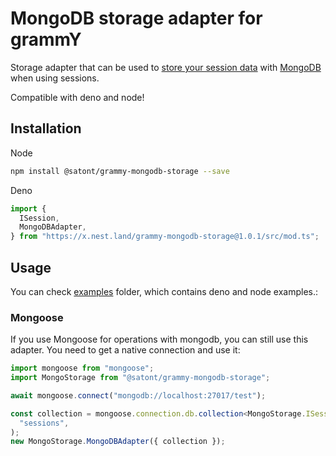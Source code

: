 # MongoDB storage adapter for grammY

Storage adapter that can be used to
[store your session data](https://grammy.dev/plugins/session.html) with
[MongoDB](https://www.mongodb.com/) when using sessions.

Compatible with deno and node!

## Installation

Node

```bash
npm install @satont/grammy-mongodb-storage --save
```

Deno

```ts
import {
  ISession,
  MongoDBAdapter,
} from "https://x.nest.land/grammy-mongodb-storage@1.0.1/src/mod.ts";
```

## Usage

You can check
[examples](https://github.com/Satont/grammy-storages/tree/main/packages/mongodb/examples)
folder, which contains deno and node examples.:

### Mongoose

If you use Mongoose for operations with mongodb, you can still use this adapter.
You need to get a native connection and use it:

```ts
import mongoose from "mongoose";
import MongoStorage from "@satont/grammy-mongodb-storage";

await mongoose.connect("mongodb://localhost:27017/test");

const collection = mongoose.connection.db.collection<MongoStorage.ISession>(
  "sessions",
);
new MongoStorage.MongoDBAdapter({ collection });
```
